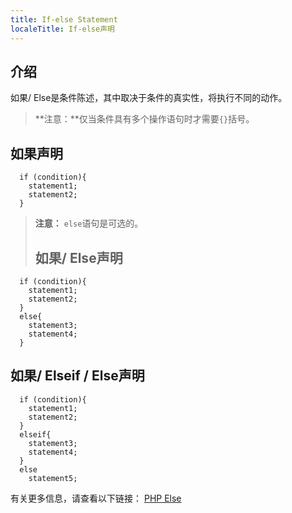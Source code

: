 ```yaml
---
title: If-else Statement
localeTitle: If-else声明
---
```

## 介绍

如果/ Else是条件陈述，其中取决于条件的真实性，将执行不同的动作。

> **注意：**仅当条件具有多个操作语句时才需要`{}`括号。

## 如果声明
```
  if (condition){ 
    statement1; 
    statement2; 
  } 
```

> **注意：** `else`语句是可选的。
> 
> ## 如果/ Else声明
```
  if (condition){ 
    statement1; 
    statement2; 
  } 
  else{ 
    statement3; 
    statement4; 
  } 
```

## 如果/ Elseif / Else声明
```
  if (condition){ 
    statement1; 
    statement2; 
  } 
  elseif{ 
    statement3; 
    statement4; 
  } 
  else 
    statement5; 
```

有关更多信息，请查看以下链接： [PHP Else](http://php.net/manual/en/control-structures.elseif.php)